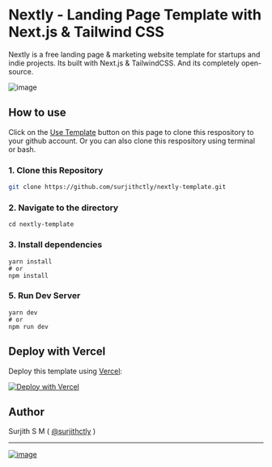 # Nextly - Landing Page Template with Next.js & Tailwind CSS

Nextly is a free landing page & marketing website template for  startups and indie projects. Its built with Next.js & TailwindCSS.
And its completely open-source.
 
![image](https://user-images.githubusercontent.com/1884712/121497169-03228680-c990-11eb-975a-e77fddc43de0.png)

## How to use

Click on the [Use Template](https://github.com/surjithctly/nextly-template/generate) button on this page to clone this respository to your github account. Or you can also clone this respository using terminal or bash. 

### 1\. Clone this Repository

```bash
git clone https://github.com/surjithctly/nextly-template.git
```

### 2\. Navigate to the directory

```
cd nextly-template
```

### 3\. Install dependencies

```
yarn install
# or
npm install
```

### 5\. Run Dev Server

```
yarn dev
# or
npm run dev
```

## Deploy with Vercel

Deploy this template using [Vercel](https://vercel.com?utm_source=github&utm_medium=readme&utm_campaign=next-example):

[![Deploy with Vercel](https://vercel.com/button)](https://vercel.com/new/git/external?repository-url=https://github.com/surjithctly/nextly-template&project-name=nextly-template&repository-name=nextly-template)


## Author

Surjith S M ( [@surjithctly](https://surjithctly.in/) )

---

[![image](https://www.datocms-assets.com/31049/1618983297-powered-by-vercel.svg)](https://vercel.com/?utm_source=web3templates&utm_campaign=oss)




